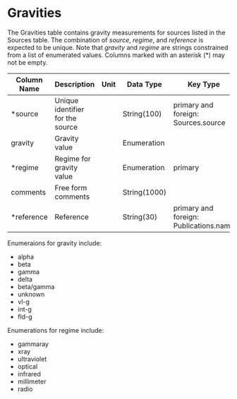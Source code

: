 # Gravities

The Gravities table contains gravity measurements for sources listed in the Sources table. 
The combination of *source*, *regime*, and *reference* is expected to be unique.
Note that *gravity* and *regime* are strings constrained from a list of enumerated values. 
Columns marked with an asterisk (*) may not be empty.

| Column Name | Description  | Unit  | Data Type | Key Type  |
|---|---|---|---|---|
| *source    | Unique identifier for the source |   | String(100)  | primary and foreign: Sources.source   |
| gravity | Gravity value |  | Enumeration  |   |
| *regime | Regime for gravity value |  | Enumeration  | primary |
| comments  | Free form comments |   | String(1000) |   |
| *reference | Reference |   | String(30) | primary and foreign: Publications.name |

Enumeraions for gravity include:
 - alpha
 - beta
 - gamma
 - delta
 - beta/gamma
 - unknown
 - vl-g
 - int-g
 - fld-g

Enumerations for regime include:
 - gammaray
 - xray
 - ultraviolet
 - optical
 - infrared
 - millimeter
 - radio
